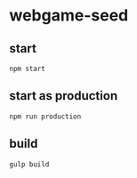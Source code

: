# webgame-seed

## start
```
npm start
```

## start as production
```
npm run production
```

## build
```
gulp build
```
